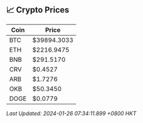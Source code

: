 ## 📈 Crypto Prices

| Coin | Price |
| ---- | ----- |
| BTC | $39894.3033 |
| ETH | $2216.9475 |
| BNB | $291.5170 |
| CRV | $0.4527 |
| ARB | $1.7276 |
| OKB | $50.3450 |
| DOGE | $0.0779 |

_Last Updated: 2024-01-26 07:34:11.899 +0800 HKT_